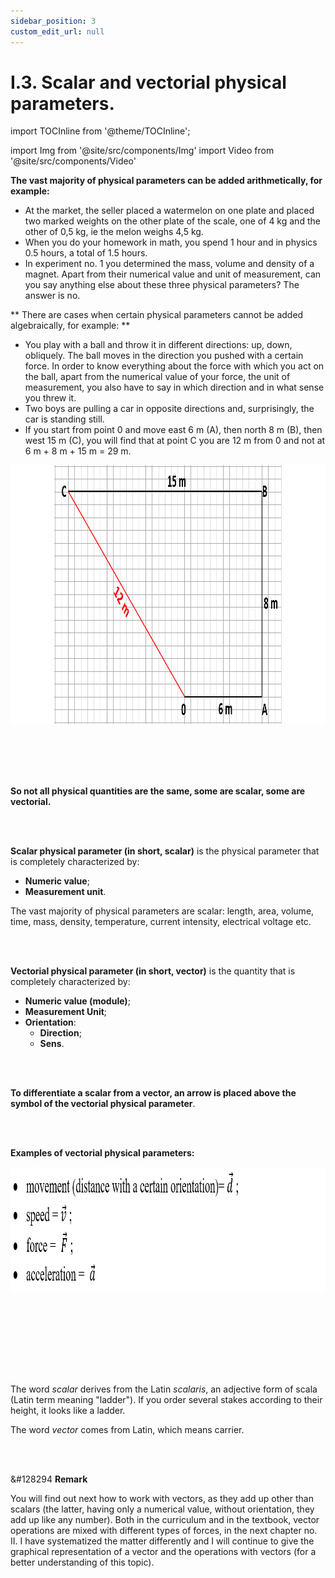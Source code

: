 ```yaml
---
sidebar_position: 3
custom_edit_url: null
---
```


# I.3. Scalar and vectorial physical parameters.


import TOCInline from '@theme/TOCInline';

<TOCInline toc={toc} />



import Img from '@site/src/components/Img'
import Video from '@site/src/components/Video'







<div class="alert alert--secondary" role="alert">


**The vast majority of physical parameters can be added arithmetically, for example:**
- At the market, the seller placed a watermelon on one plate and placed two marked weights on the other plate of the scale, one of 4 kg and the other of 0,5 kg, ie the melon weighs 4,5 kg.
- When you do your homework in math, you spend 1 hour and in physics 0.5 hours, a total of 1.5 hours.
- In experiment no. 1 you determined the mass, volume and density of a magnet. Apart from their numerical value and unit of measurement, can you say anything else about these three physical parameters? The answer is no.

** There are cases when certain physical parameters cannot be added algebraically, for example: **
- You play with a ball and throw it in different directions: up, down, obliquely. The ball moves in the direction you pushed with a certain force. In order to know everything about the force with which you act on the ball, apart from the numerical value of your force, the unit of measurement, you also have to say in which direction and in what sense you threw it.
- Two boys are pulling a car in opposite directions and, surprisingly, the car is standing still.
- If you start from point 0 and move east 6 m (A), then north 8 m (B), then west 15 m (C), you will find that at point C you are 12 m from 0 and not at 6 m + 8 m + 15 m = 29 m.





<Img className="img-responsive4" src="fizica/clasa7/capitolul1/I-3-scalar-and-vectorial-physical-parameters-picture1-moving-body-drawing.png" width="1000" height="414" lazy={false} />




<br></br>
<br></br>



**So not all physical quantities are the same, some are scalar, some are vectorial.**



</div>


<br></br>


<div class="alert alert--primary" role="alert">

**Scalar physical parameter (in short, scalar)** is the physical parameter that is completely characterized by:
- **Numeric value**;
- **Measurement unit**.

The vast majority of physical parameters are scalar: length, area, volume, time, mass, density, temperature, current intensity, electrical voltage etc.



</div>


<br></br>


<div class="alert alert--primary" role="alert">


**Vectorial physical parameter (in short, vector)** is the quantity that is completely characterized by:
- **Numeric value (module)**;
- **Measurement Unit**;
- **Orientation**:
  - **Direction**;
  - **Sens**.




</div>


<br></br>


<div class="alert alert--info" role="alert">


**To differentiate a scalar from a vector, an arrow is placed above the symbol of the vectorial physical parameter**.

</div>


<br></br>



<div class="alert alert--warning" role="alert">


**Examples of vectorial physical parameters:**


<Img className="img-responsive4" src="fizica/clasa7/capitolul1/I-3-scalar-and-vectorial-physical-parameters-picture2-vectorial-physical-parameter-examples.png" width="1000" height="200" />

<br></br>
<br></br>




</div>


<br></br>

<div class="alert alert--secondary" role="alert">


The word _scalar_ derives from the Latin _scalaris_, an adjective form of scala (Latin term meaning "ladder"). If you order several stakes according to their height, it looks like a ladder.

The word _vector_ comes from Latin, which means carrier.


</div>



<br></br>


<div class="alert alert--secondary" role="alert">

&#128294 **Remark**


You will find out next how to work with vectors, as they add up other than scalars (the latter, having only a numerical value, without orientation, they add up like any number).
Both in the curriculum and in the textbook, vector operations are mixed with different types of forces, in the next chapter no. II. I have systematized the matter differently and I will continue to give the graphical representation of a vector and the operations with vectors (for a better understanding of this topic).


</div>




